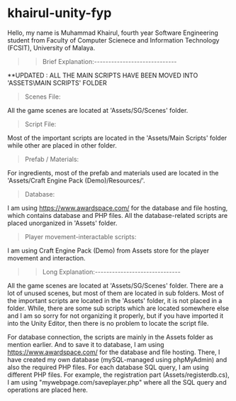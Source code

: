 # khairul-unity-fyp

Hello, my name is Muhammad Khairul, fourth year Software Engineering student from Faculty of Computer Scienece and Information Technology (FCSIT), University of Malaya.

>>Brief Explanation:-----------------------------

**UPDATED : ALL THE MAIN SCRIPTS HAVE BEEN MOVED INTO 'ASSETS\MAIN SCRIPTS' FOLDER 

  >Scenes File:
  
  All the game scenes are located at 'Assets/SG/Scenes' folder. 

  >Script File:
  
  Most of the important scripts are located in the 'Assets/Main Scripts' folder while other are placed in other folder.

  >Prefab / Materials:
  
  For ingredients, most of the prefab and materials used are located in the 'Assets/Craft Engine Pack (Demo)/Resources/'.

  >Database:
  
  I am using https://www.awardspace.com/ for the database and file hosting, which contains database and PHP files.
  All the database-related scripts are placed unorganized in 'Assets' folder.

  >Player movement-interactable scripts:
  
  I am using Craft Engine Pack (Demo) from Assets store for the player movement and interaction.

>>Long Explanation:------------------------------

  All the game scenes are located at 'Assets/SG/Scenes' folder. There are a lot of unused scenes, but most of them are located in sub folders.
  Most of the important scripts are located in the 'Assets' folder, it is not placed in a folder. While, there are some sub scripts which are located somewhere else and I am so  sorry for not organizing it properly, but if you have imported it into the Unity Editor, then there is no problem to locate the script file. 

  For database connection, the scripts are mainly in the Assets folder as mention earlier. And to save it to database, I am using https://www.awardspace.com/ for the database and file hosting. There, I have created my own database (mySQL-managed using phpMyAdmin)  and also the required PHP files. For each database SQL query, I am using different PHP files. For example, the registration part (Assets/registerdb.cs), I am using "mywebpage.com/saveplayer.php" where all the SQL query and operations are placed here.
